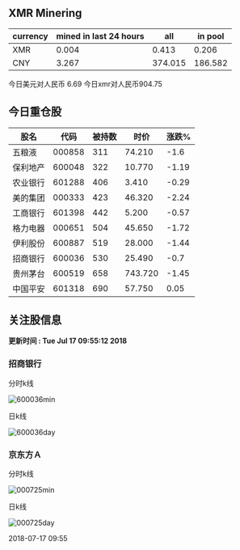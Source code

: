 ## XMR Minering

|currency|mined in last 24 hours|all|in pool|
|---|---|---|---|
|XMR|0.004|0.413|0.206|
|CNY|3.267|374.015|186.582|

今日美元对人民币 6.69	今日xmr对人民币904.75


## 今日重仓股 

|股名|代码|被持数|时价|涨跌%|
|---|---|---|---|---|
|五粮液|000858|311|74.210|-1.6|
|保利地产|600048|322|10.770|-1.19|
|农业银行|601288|406|3.410|-0.29|
|美的集团|000333|423|46.320|-2.24|
|工商银行|601398|442|5.200|-0.57|
|格力电器|000651|504|45.650|-1.72|
|伊利股份|600887|519|28.000|-1.44|
|招商银行|600036|530|25.490|-0.7|
|贵州茅台|600519|658|743.720|-1.45|
|中国平安|601318|690|57.750|0.05|

## 关注股信息
**更新时间 : Tue Jul 17 09:55:12 2018**
### 招商银行 
分时k线

![600036min](http://image.sinajs.cn/newchart/min/n/sh600036.gif)

日k线

![600036day](http://image.sinajs.cn/newchart/daily/n/sh600036.gif)

### 京东方Ａ 
分时k线

![000725min](http://image.sinajs.cn/newchart/min/n/sz000725.gif)

日k线

![000725day](http://image.sinajs.cn/newchart/daily/n/sz000725.gif)

2018-07-17 09:55